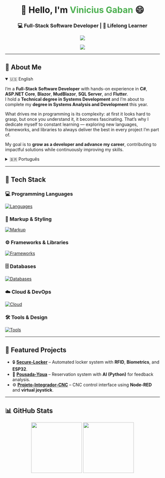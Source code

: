 <h1 align="center">👋 Hello, I'm <span style="color:#4CAF50">Vinicius Gaban</span> 😄</h1>
<h3 align="center">💻 Full-Stack Software Developer | 🚀 Lifelong Learner</h3>

<p align="center">
  <a href="https://www.linkedin.com/in/vinicius-gaban/" target="_blank">
    <img src="https://skillicons.dev/icons?i=linkedin" />
  </a>
</p>
<p align="center">
  <a href="https://github.com/Gaban03" target="_blank">
    <img src="https://skillicons.dev/icons?i=github" />
  </a>
</p>

---

## 📌 About Me  

<details open>
  <summary>🇺🇸 English</summary>

I’m a **Full-Stack Software Developer** with hands-on experience in **C#**, **ASP.NET Core**, **Blazor**, **MudBlazor**, **SQL Server**, and **Flutter**.  
I hold a **Technical degree in Systems Development** and I’m about to complete my **degree in Systems Analysis and Development** this year.  

What drives me in programming is its complexity: at first it looks hard to grasp, but once you understand it, it becomes fascinating. That’s why I dedicate myself to constant learning — exploring new languages, frameworks, and libraries to always deliver the best in every project I’m part of.  

My goal is to **grow as a developer and advance my career**, contributing to impactful solutions while continuously improving my skills.  

</details>

<details>
  <summary>🇧🇷 Português</summary>

Sou **Desenvolvedor de Sistemas Full-Stack**, com experiência prática em **C#**, **ASP.NET Core**, **Blazor**, **MudBlazor**, **SQL Server** e **Flutter**.  
Tenho formação em **Técnico de Desenvolvimento de Sistemas** e estou concluindo este ano a graduação em **Análise e Desenvolvimento de Sistemas**.  

O que me motiva na programação é justamente a sua complexidade: no início parece difícil, mas quando você entende, torna-se algo fascinante. Por isso, me dedico constantemente aos estudos — explorando novas linguagens, frameworks e bibliotecas para sempre entregar o melhor em cada projeto do qual faço parte.  

Meu objetivo é **crescer como desenvolvedor e na minha carreira**, contribuindo com soluções de impacto e evoluindo continuamente minhas habilidades.  

</details>

---

## 🚀 Tech Stack  

### 💻 Programming Languages  
[![Languages](https://skillicons.dev/icons?i=cs,java,dart,js,cpp)](https://skillicons.dev)

### 🎨 Markup & Styling  
[![Markup](https://skillicons.dev/icons?i=html,css,bootstrap)](https://skillicons.dev)

### ⚙️ Frameworks & Libraries  
[![Frameworks](https://skillicons.dev/icons?i=dotnet,flutter,react,spring)](https://skillicons.dev)

### 🗄️ Databases  
[![Databases](https://skillicons.dev/icons?i=mysql,sqlite)](https://skillicons.dev)

### ☁️ Cloud & DevOps  
[![Cloud](https://skillicons.dev/icons?i=azure,docker)](https://skillicons.dev)

### 🛠️ Tools & Design  
[![Tools](https://skillicons.dev/icons?i=visualstudio,vscode,git,figma)](https://skillicons.dev)

---

## 💼 Featured Projects  

- 🔒 [**Secure-Locker**](https://github.com/Gaban03/Secure-Locker) – Automated locker system with **RFID**, **Biometrics**, and **ESP32**.  
- 🏨 [**Pousada-Ypua**](https://github.com/SENAISP-Unid601-Projetos/PousadaYpua) – Reservation system with **AI (Python)** for feedback analysis.  
- ⚙️ [**Projeto-Integrador-CNC**](https://github.com/Gaban03/Projeto-Integrador-CNC) – CNC control interface using **Node-RED** and **virtual joystick**.  

---

## 📊 GitHub Stats  
<p align="center">
  <img src="https://github-readme-stats.vercel.app/api?username=Gaban03&show_icons=true&theme=dark" height="165" />
  <img src="https://github-readme-stats.vercel.app/api/top-langs/?username=Gaban03&layout=compact&theme=dark" height="165" />
</p>
